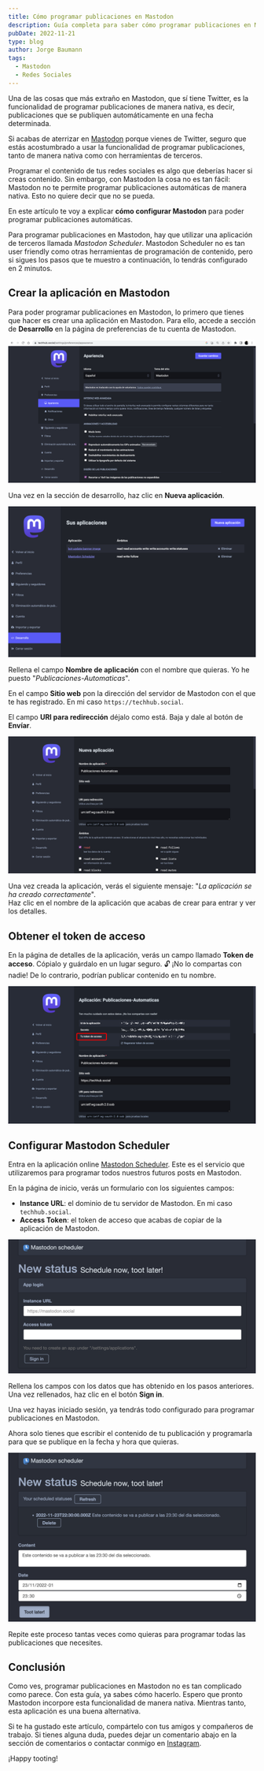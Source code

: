 ```yaml
---
title: Cómo programar publicaciones en Mastodon
description: Guía completa para saber cómo programar publicaciones en Mastodon que se publiquen automáticamente. Configúralo en 3 minutos.
pubDate: 2022-11-21
type: blog
author: Jorge Baumann
tags:
  - Mastodon
  - Redes Sociales
---
```


Una de las cosas que más extraño en Mastodon, que sí tiene Twitter, es la funcionalidad de programar publicaciones de manera nativa, es decir, publicaciones que se publiquen automáticamente en una fecha determinada.

Si acabas de aterrizar en [Mastodon](https://techhub.social/@baumannzone) porque vienes de Twitter, seguro que estás acostumbrado a usar la funcionalidad de programar publicaciones, tanto de manera nativa como con herramientas de terceros.

Programar el contenido de tus redes sociales es algo que deberías hacer si creas contenido. Sin embargo, con Mastodon la cosa no es tan fácil: Mastodon no te permite programar publicaciones automáticas de manera nativa. Esto no quiere decir que no se pueda.

En este artículo te voy a explicar **cómo configurar Mastodon** para poder programar publicaciones automáticas.

Para programar publicaciones en Mastodon, hay que utilizar una aplicación de terceros llamada _Mastodon Scheduler_.
Mastodon Scheduler no es tan user friendly como otras herramientas de programación de contenido, pero si sigues los pasos que te muestro a continuación, lo tendrás configurado en 2 minutos. 

## Crear la aplicación en Mastodon

Para poder programar publicaciones en Mastodon, lo primero que tienes que hacer es crear una aplicación en Mastodon. Para ello, accede a sección de **Desarrollo** en la página de preferencias de tu cuenta de Mastodon.

![Página de preferencias de Mastodon](../../assets/blog/como-programar-publicaciones-en-mastodon/1.png)

Una vez en la sección de desarrollo, haz clic en **Nueva aplicación**.

![Nueva aplicación en Mastodon](../../assets/blog/como-programar-publicaciones-en-mastodon/2.png)

Rellena el campo **Nombre de aplicación** con el nombre que quieras. Yo he puesto "_Publicaciones-Automaticas_".

En el campo **Sitio web** pon la dirección del servidor de Mastodon con el que te has registrado. En mi caso `https://techhub.social`.  

El campo **URI para redirección** déjalo como está. Baja y dale al botón de **Envíar**.

![Rellenar formulario de nueva aplicación en Mastodon](../../assets/blog/como-programar-publicaciones-en-mastodon/3.png)

Una vez creada la aplicación, verás el siguiente mensaje: "_La aplicación se ha creado correctamente_".  
Haz clic en el nombre de la aplicación que acabas de crear para entrar y ver los detalles. 

## Obtener el token de acceso

En la página de detalles de la aplicación, verás un campo llamado **Token de acceso**. Cópialo y guárdalo en un lugar seguro. 🔓 ¡No lo compartas con nadie! De lo contrario, podrían publicar contenido en tu nombre.

![Token de acceso de la aplicación](../../assets/blog/como-programar-publicaciones-en-mastodon/4.png)

## Configurar Mastodon Scheduler

Entra en la aplicación online [Mastodon Scheduler](https://www.scheduler.mastodon.tools/). Este es el servicio que utilizaremos para programar todos nuestros futuros posts en Mastodon. 

En la página de inicio, verás un formulario con los siguientes campos:

- **Instance URL**: el dominio de tu servidor de Mastodon. En mi caso `techhub.social`.
- **Access Token**: el token de acceso que acabas de copiar de la aplicación de Mastodon.

![Formulario de configuración de Mastodon Scheduler](../../assets/blog/como-programar-publicaciones-en-mastodon/5.png)

Rellena los campos con los datos que has obtenido en los pasos anteriores. Una vez rellenados, haz clic en el botón **Sign in**.

Una vez hayas iniciado sesión, ya tendrás todo configurado para programar publicaciones en Mastodon.

Ahora solo tienes que escribir el contenido de tu publicación y programarla para que se publique en la fecha y hora que quieras.

![Programar publicación en Mastodon](../../assets/blog/como-programar-publicaciones-en-mastodon/6.png)

Repite este proceso tantas veces como quieras para programar todas las publicaciones que necesites.

## Conclusión

Como ves, programar publicaciones en Mastodon no es tan complicado como parece. Con esta guía, ya sabes cómo hacerlo. Espero que pronto Mastodon incorpore esta funcionalidad de manera nativa. Mientras tanto, esta aplicación es una buena alternativa.

Si te ha gustado este artículo, compártelo con tus amigos y compañeros de trabajo. Si tienes alguna duda, puedes dejar un comentario abajo en la sección de comentarios o contactar conmigo en [Instagram](https://instagram.com/baumannzone).

¡Happy tooting!
